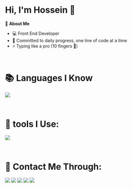 <h1>Hi, I'm Hossein 👋</h1>

🧠 **About Me**
- 💻 Front End Developer
- 📆 Committed to daily progress, one line of code at a time
- ⚡ Typing like a pro (10 fingers 👊)
<br/>

 <h1>📚 Languages I Know</h1>

<p>  
<!--       <img src="https://cdn.jsdelivr.net/gh/devicons/devicon@latest/icons/html5/html5-original.svg" width="50"/>
      <img src="https://cdn.jsdelivr.net/gh/devicons/devicon@latest/icons/css3/css3-original.svg" width="50"/>
      <img src="https://cdn.jsdelivr.net/gh/devicons/devicon@latest/icons/javascript/javascript-original.svg" width="50"/>
      <img src="https://cdn.jsdelivr.net/gh/devicons/devicon@latest/icons/bootstrap/bootstrap-original.svg" width="50"/>
      <img src="https://cdn.jsdelivr.net/gh/devicons/devicon@latest/icons/tailwindcss/tailwindcss-original.svg" width="50"/>
      <img src="https://cdn.jsdelivr.net/gh/devicons/devicon@latest/icons/react/react-original.svg" width="50"/>
      <img src="https://cdn.jsdelivr.net/gh/devicons/devicon@latest/icons/redux/redux-original.svg" width="50"/> -->
      <img src="https://skillicons.dev/icons?i=html,css,bootstrap,tailwind,js,react,redux" />
</p>
<br/>

<h1>🔧 tools I Use:</h1>

<p>
  <img src="https://skillicons.dev/icons?i=vscode,npm,git,github,figma,postman,vite" />
</p>
<br/>

<h1>📱 Contact Me Through:</h1>

<p align="left">
  <a href="https://t.me/USERNAME" target="_blank"><img src="https://img.shields.io/badge/Telegram-2CA5E0?style=for-the-badge&logo=telegram&logoColor=white" /></a>
  <a href="https://instagram.com/USERNAME" target="_blank"><img src="https://img.shields.io/badge/Instagram-E4405F?style=for-the-badge&logo=instagram&logoColor=white" /></a>
  <a href="https://wa.me/YOUR_PHONE_NUMBER" target="_blank"><img src="https://img.shields.io/badge/WhatsApp-25D366?style=for-the-badge&logo=whatsapp&logoColor=white" /></a>
  <a href="https://linkedin.com/in/USERNAME" target="_blank"><img src="https://img.shields.io/badge/LinkedIn-0077B5?style=for-the-badge&logo=linkedin&logoColor=white" /></a>
  <a href="mailto:yourmail@gmail.com"><img src="https://img.shields.io/badge/Gmail-D14836?style=for-the-badge&logo=gmail&logoColor=white" /></a>
</p>

